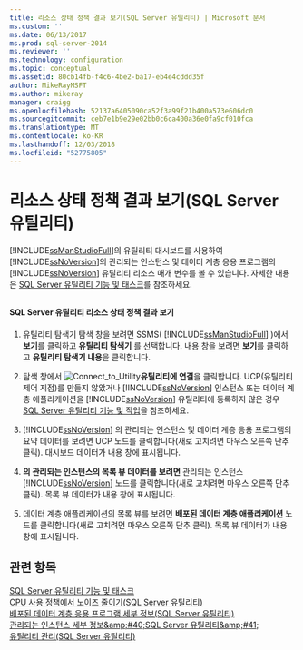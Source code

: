 ```yaml
---
title: 리소스 상태 정책 결과 보기(SQL Server 유틸리티) | Microsoft 문서
ms.custom: ''
ms.date: 06/13/2017
ms.prod: sql-server-2014
ms.reviewer: ''
ms.technology: configuration
ms.topic: conceptual
ms.assetid: 80cb14fb-f4c6-4be2-ba17-eb4e4cddd35f
author: MikeRayMSFT
ms.author: mikeray
manager: craigg
ms.openlocfilehash: 52137a6405090ca52f3a99f21b400a573e606dc0
ms.sourcegitcommit: ceb7e1b9e29e02bb0c6ca400a36e0fa9cf010fca
ms.translationtype: MT
ms.contentlocale: ko-KR
ms.lasthandoff: 12/03/2018
ms.locfileid: "52775805"
---
```

# <a name="view-resource-health-policy-results-sql-server-utility"></a>리소스 상태 정책 결과 보기(SQL Server 유틸리티)
  [!INCLUDE[ssManStudioFull](../../../includes/ssmanstudiofull-md.md)]의 유틸리티 대시보드를 사용하여 [!INCLUDE[ssNoVersion](../../../includes/ssnoversion-md.md)]의 관리되는 인스턴스 및 데이터 계층 응용 프로그램의 [!INCLUDE[ssNoVersion](../../../includes/ssnoversion-md.md)] 유틸리티 리소스 매개 변수를 볼 수 있습니다. 자세한 내용은 [SQL Server 유틸리티 기능 및 태스크](sql-server-utility-features-and-tasks.md)를 참조하세요.  
  
##  <a name="SSMSProcedure"></a>  
  
#### <a name="view-sql-server-utility-resource-health-policy-results"></a>SQL Server 유틸리티 리소스 상태 정책 결과 보기  
  
1.  유틸리티 탐색기 탐색 창을 보려면 SSMS( [!INCLUDE[ssManStudioFull](../../../includes/ssmanstudiofull-md.md)] )에서 **보기**를 클릭하고 **유틸리티 탐색기** 를 선택합니다. 내용 창을 보려면 **보기**를 클릭하고 **유틸리티 탐색기 내용**을 클릭합니다.  
  
2.  탐색 창에서 ![](../../database-engine/media/connect-to-utility.gif "Connect_to_Utility")**유틸리티에 연결**을 클릭합니다. UCP(유틸리티 제어 지점)를 만들지 않았거나 [!INCLUDE[ssNoVersion](../../../includes/ssnoversion-md.md)] 인스턴스 또는 데이터 계층 애플리케이션을 [!INCLUDE[ssNoVersion](../../../includes/ssnoversion-md.md)] 유틸리티에 등록하지 않은 경우 [SQL Server 유틸리티 기능 및 작업](sql-server-utility-features-and-tasks.md)을 참조하세요.  
  
3.  [!INCLUDE[ssNoVersion](../../../includes/ssnoversion-md.md)] 의 관리되는 인스턴스 및 데이터 계층 응용 프로그램의 요약 데이터를 보려면 UCP 노드를 클릭합니다(새로 고치려면 마우스 오른쪽 단추 클릭). 대시보드 데이터가 내용 창에 표시됩니다.  
  
4.  **의 관리되는 인스턴스의 목록 뷰 데이터를 보려면** 관리되는 인스턴스 [!INCLUDE[ssNoVersion](../../../includes/ssnoversion-md.md)] 노드를 클릭합니다(새로 고치려면 마우스 오른쪽 단추 클릭). 목록 뷰 데이터가 내용 창에 표시됩니다.  
  
5.  데이터 계층 애플리케이션의 목록 뷰를 보려면 **배포된 데이터 계층 애플리케이션** 노드를 클릭합니다(새로 고치려면 마우스 오른쪽 단추 클릭). 목록 뷰 데이터가 내용 창에 표시됩니다.  
  
## <a name="see-also"></a>관련 항목  
 [SQL Server 유틸리티 기능 및 태스크](sql-server-utility-features-and-tasks.md)   
 [CPU 사용 정책에서 노이즈 줄이기&#40;SQL Server 유틸리티&#41;](reduce-noise-in-cpu-utilization-policies-sql-server-utility.md)   
 [배포된 데이터 계층 응용 프로그램 세부 정보&#40;SQL Server 유틸리티&#41;](../../database-engine/deployed-data-tier-application-details-sql-server-utility.md)   
 [관리되는 인스턴스 세부 정보&amp;amp;#40;SQL Server 유틸리티&amp;amp;#41;](../../database-engine/managed-instance-details-sql-server-utility.md)   
 [유틸리티 관리&#40;SQL Server 유틸리티&#41;](../../database-engine/utility-administration-sql-server-utility.md)  
  
  
